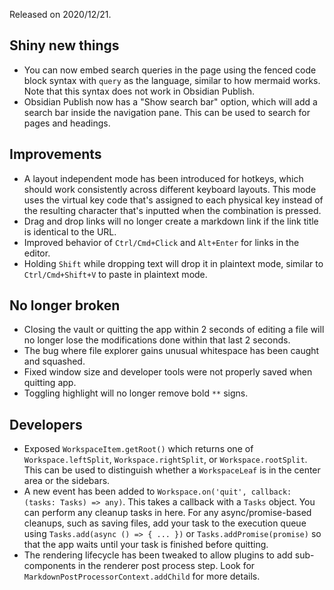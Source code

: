 Released on 2020/12/21.

## Shiny new things

- You can now embed search queries in the page using the fenced code block syntax with `query` as the language, similar to how mermaid works. Note that this syntax does not work in Obsidian Publish.
- Obsidian Publish now has a "Show search bar" option, which will add a search bar inside the navigation pane. This can be used to search for pages and headings.

## Improvements

- A layout independent mode has been introduced for hotkeys, which should work consistently across different keyboard layouts. This mode uses the virtual key code that's assigned to each physical key instead of the resulting character that's inputted when the combination is pressed.
- Drag and drop links will no longer create a markdown link if the link title is identical to the URL.
- Improved behavior of `Ctrl/Cmd+Click` and `Alt+Enter` for links in the editor.
- Holding `Shift` while dropping text will drop it in plaintext mode, similar to `Ctrl/Cmd+Shift+V` to paste in plaintext mode.

## No longer broken

- Closing the vault or quitting the app within 2 seconds of editing a file will no longer lose the modifications done within that last 2 seconds.
- The bug where file explorer gains unusual whitespace has been caught and squashed.
- Fixed window size and developer tools were not properly saved when quitting app.
- Toggling highlight will no longer remove bold `**` signs.

## Developers

- Exposed `WorkspaceItem.getRoot()` which returns one of `Workspace.leftSplit`, `Workspace.rightSplit`, or `Workspace.rootSplit`. This can be used to distinguish whether a `WorkspaceLeaf` is in the center area or the sidebars.
- A new event has been added to `Workspace.on('quit', callback: (tasks: Tasks) => any)`. This takes a callback with a `Tasks` object. You can perform any cleanup tasks in here. For any async/promise-based cleanups, such as saving files, add your task to the execution queue using `Tasks.add(async () => { ... })` or `Tasks.addPromise(promise)` so that the app waits until your task is finished before quitting.
- The rendering lifecycle has been tweaked to allow plugins to add sub-components in the renderer post process step. Look for `MarkdownPostProcessorContext.addChild` for more details.

